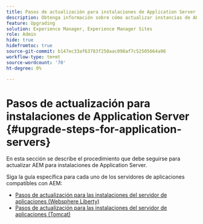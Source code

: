 ```yaml
---
title: Pasos de actualización para instalaciones de Application Server
description: Obtenga información sobre cómo actualizar instancias de AEM implementadas mediante servidores de aplicaciones.
feature: Upgrading
solution: Experience Manager, Experience Manager Sites
role: Admin
hide: true
hidefromtoc: true
source-git-commit: b147ec33af63783f250aac098af7c52505664a96
workflow-type: tm+mt
source-wordcount: '70'
ht-degree: 0%

---
```



# Pasos de actualización para instalaciones de Application Server {#upgrade-steps-for-application-servers}

En esta sección se describe el procedimiento que debe seguirse para actualizar AEM para instalaciones de Application Server.

Siga la guía específica para cada uno de los servidores de aplicaciones compatibles con AEM:

* [Pasos de actualización para las instalaciones del servidor de aplicaciones (Websphere Liberty)](/help/sites-deploying/app-server-upgrade-wlp.md)
* [Pasos de actualización para las instalaciones del servidor de aplicaciones (Tomcat)](/help/sites-deploying/app-server-upgrade-tomcat.md)